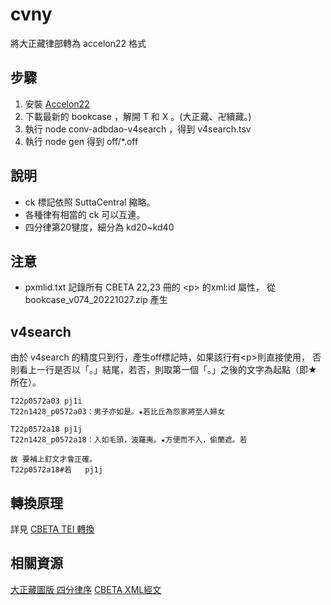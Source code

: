 # cvny
將大正藏律部轉為 accelon22 格式

## 步驟
1) 安裝 [Accelon22](https://github.com/accelon/accelon22)
2) 下載最新的 bookcase ，解開 T 和 X 。(大正藏、卍續藏。)
3) 執行 node conv-adbdao-v4search ，得到 v4search.tsv
4) 執行 node gen  得到 off/*.off

## 說明
* ck 標記依照 SuttaCentral 縮略。
* 各種律有相當的 ck 可以互連。
* 四分律第20犍度，細分為 kd20~kd40

## 注意

* pxmlid.txt 記錄所有 CBETA 22,23 冊的 \<p> 的xml:id 屬性，
  從 bookcase_v074_20221027.zip 產生

## v4search

由於 v4search 的精度只到行，產生off標記時，如果該行有\<p>則直接使用，
否則看上一行是否以「。」結尾，若否，則取第一個「。」之後的文字為起點（即★所在）。

    T22p0572a03	pj1i  
    T22n1428_p0572a03：男子亦如是。★若比丘為怨家將至人婦女

    T22p0572a18	pj1j
    T22n1428_p0572a18：入如毛頭，波羅夷。★方便而不入，偷蘭遮。若

    故 要補上釘文才會正確。
    T22p0572a18#若	pj1j


## 轉換原理
詳見 [CBETA TEI 轉換](https://github.com/accelon/ptk/cbetatei.md)



## 相關資源
[大正藏圖版 四分律序](https://dia.dila.edu.tw/uv3/index.html?id=Tv22p0567)
[CBETA XML經文](https://www.cbeta.org/download/cbreader.htm) 


